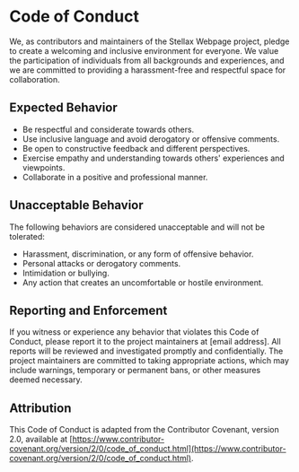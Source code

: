 # Code of Conduct

We, as contributors and maintainers of the Stellax Webpage project, pledge to create a welcoming and inclusive environment for everyone. We value the participation of individuals from all backgrounds and experiences, and we are committed to providing a harassment-free and respectful space for collaboration.

## Expected Behavior

- Be respectful and considerate towards others.
- Use inclusive language and avoid derogatory or offensive comments.
- Be open to constructive feedback and different perspectives.
- Exercise empathy and understanding towards others' experiences and viewpoints.
- Collaborate in a positive and professional manner.

## Unacceptable Behavior

The following behaviors are considered unacceptable and will not be tolerated:

- Harassment, discrimination, or any form of offensive behavior.
- Personal attacks or derogatory comments.
- Intimidation or bullying.
- Any action that creates an uncomfortable or hostile environment.

## Reporting and Enforcement

If you witness or experience any behavior that violates this Code of Conduct, please report it to the project maintainers at [email address]. All reports will be reviewed and investigated promptly and confidentially. The project maintainers are committed to taking appropriate actions, which may include warnings, temporary or permanent bans, or other measures deemed necessary.

## Attribution

This Code of Conduct is adapted from the Contributor Covenant, version 2.0, available at [https://www.contributor-covenant.org/version/2/0/code_of_conduct.html](https://www.contributor-covenant.org/version/2/0/code_of_conduct.html).
